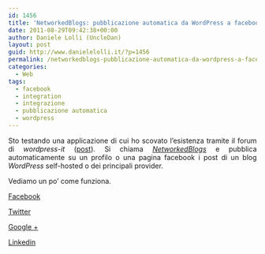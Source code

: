 ```yaml
---
id: 1456
title: 'NetworkedBlogs: pubblicazione automatica da WordPress a facebook'
date: 2011-08-29T09:42:38+00:00
author: Daniele Lolli (UncleDan)
layout: post
guid: http://www.danielelolli.it/?p=1456
permalink: /networkedblogs-pubblicazione-automatica-da-wordpress-a-facebook-08-2011.html
categories:
  - Web
tags:
  - facebook
  - integration
  - integrazione
  - pubblicazione automatica
  - wordpress
---
```

<p style="text-align: justify;">
  Sto testando una applicazione di cui ho scovato l&#8217;esistenza tramite il forum di <em>wordpress-it</em> (<a title="wordpress-it" href="http://www.wordpress-it.it/forum/topic.php?id=13690" target="_blank">post</a>). Si chiama <em><a title="NetworkedBlogs" href="http://www.networkedblogs.com/" target="_blank">NetworkedBlogs</a></em> e pubblica automaticamente su un profilo o una pagina facebook i post di un blog <em>WordPress</em> self-hosted o dei principali provider.
</p>

<p style="text-align: justify;">
  Vediamo un po&#8217; come funziona.
</p>

<div class="container_share">
  <a href="http://www.facebook.com/sharer.php?u=http://www.danielelolli.it/networkedblogs-pubblicazione-automatica-da-wordpress-a-facebook-08-2011.html&t=NetworkedBlogs: pubblicazione automatica da WordPress a facebook" target="_blank" class="button_purab_share facebook"><span><i class="icon-facebook"></i></span>
  
  <p>
    Facebook
  </p></a> 
  
  <a href="http://twitter.com/share?url=http://www.danielelolli.it/networkedblogs-pubblicazione-automatica-da-wordpress-a-facebook-08-2011.html&text=NetworkedBlogs: pubblicazione automatica da WordPress a facebook" target="_blank" class="button_purab_share twitter"><span><i class="icon-twitter"></i></span>
  
  <p>
    Twitter
  </p></a> 
  
  <a href="https://plus.google.com/share?url=http://www.danielelolli.it/networkedblogs-pubblicazione-automatica-da-wordpress-a-facebook-08-2011.html" target="_blank" class="button_purab_share google-plus"><span><i class="icon-google-plus"></i></span>
  
  <p>
    Google +
  </p></a> 
  
  <a href="http://www.linkedin.com/shareArticle?mini=true&url=http://www.danielelolli.it/networkedblogs-pubblicazione-automatica-da-wordpress-a-facebook-08-2011.html&title=NetworkedBlogs: pubblicazione automatica da WordPress a facebook" target="_blank" class="button_purab_share linkedin"><span><i class="icon-linkedin"></i></span>
  
  <p>
    Linkedin
  </p></a>
</div>